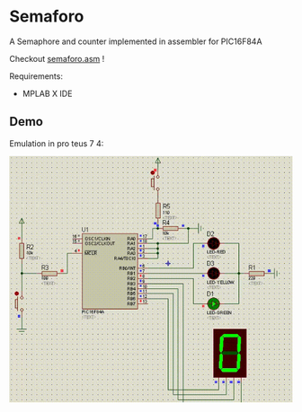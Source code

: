 # Semaforo

A Semaphore and counter implemented in assembler for PIC16F84A

Checkout [semaforo.asm](./semaforo.asm) !

Requirements:

- MPLAB X IDE

## Demo
Emulation in pro teus 7 4:

![Demo](./Demo.gif)
